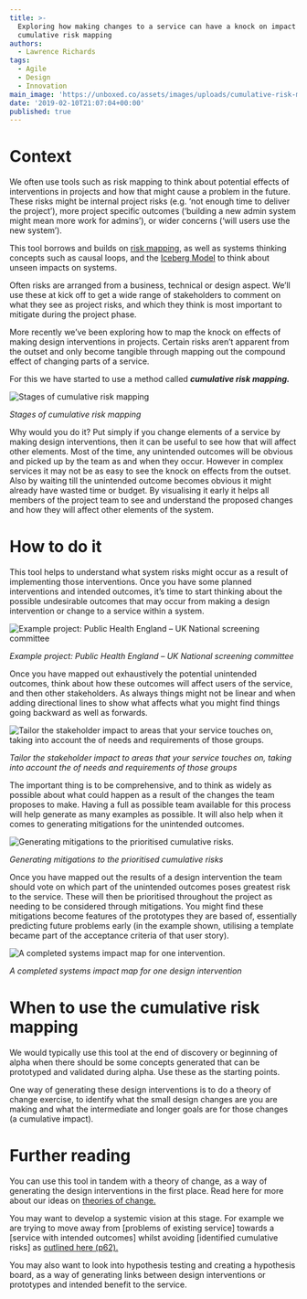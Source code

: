 ```yaml
---
title: >-
  Exploring how making changes to a service can have a knock on impact using
  cumulative risk mapping
authors:
  - Lawrence Richards
tags:
  - Agile
  - Design
  - Innovation
main_image: 'https://unboxed.co/assets/images/uploads/cumulative-risk-mapping-cover-2x.jpg'
date: '2019-02-10T21:07:04+00:00'
published: true
---
```

# Context

We often use tools such as risk mapping to think about potential effects of interventions in projects and how that might cause a problem in the future. These risks might be internal project risks (e.g. ‘not enough time to deliver the project’), more project specific outcomes (‘building a new admin system might mean more work for admins’), or wider concerns (‘will users use the new system’).

This tool borrows and builds on [risk mapping](https://medium.muz.li/how-design-thinking-will-fix-design-thinking-5ce735b4c029), as well as systems thinking concepts such as causal loops, and the [Iceberg Model](http://www.ascd.org/ASCD/pdf/journals/ed_lead/el200910_kohm_iceberg.pdf) to think about unseen impacts on systems.

Often risks are arranged from a business, technical or design aspect. We’ll use these at kick off to get a wide range of stakeholders to comment on what they see as project risks, and which they think is most important to mitigate during the project phase.

More recently we’ve been exploring how to map the knock on effects of making design interventions in projects. Certain risks aren’t apparent from the outset and only become tangible through mapping out the compound effect of changing parts of a service.

For this we have started to use a method called _**cumulative risk mapping.**_

![Stages of cumulative risk mapping](/assets/images/uploads/cumulative-risk-mapping-1-2x.jpg)

_Stages of cumulative risk mapping_

Why would you do it? Put simply if you change elements of a service by making design interventions, then it can be useful to see how that will affect other elements. Most of the time, any unintended outcomes will be obvious and picked up by the team as and when they occur. However in complex services it may not be as easy to see the knock on effects from the outset. Also by waiting till the unintended outcome becomes obvious it might already have wasted time or budget. By visualising it early it helps all members of the project team to see and understand the proposed changes and how they will affect other elements of the system. 

# How to do it 

This tool helps to understand what system risks might occur as a result of implementing those interventions. Once you have some planned interventions and intended outcomes, it’s time to start thinking about the possible undesirable outcomes that may occur from making a design intervention or change to a service within a system. 

![Example project: Public Health England – UK National screening committee](/assets/images/uploads/cumulative-risk-mapping-3.1-2x.jpg)

_Example project: Public Health England – UK National screening committee_

Once you have mapped out exhaustively the potential unintended outcomes, think about how these outcomes will affect users of the service, and then other stakeholders. As always things might not be linear and when adding directional lines to show what affects what you might find things going backward as well as forwards. 

![Tailor the stakeholder impact to areas that your service touches on, taking into account the of needs and requirements of those groups.](/assets/images/uploads/cumulative-risk-mapping-2-2x.jpg)

_Tailor the stakeholder impact to areas that your service touches on, taking into account the of needs and requirements of those groups_

The important thing is to be comprehensive, and to think as widely as possible about what could happen as a result of the changes the team proposes to make. Having a full as possible team available for this process will help generate as many examples as possible. It will also help when it comes to generating mitigations for the unintended outcomes.

![Generating mitigations to the prioritised cumulative risks.](/assets/images/uploads/cumulative-risk-mapping-4.1-2x.jpg)

_Generating mitigations to the prioritised cumulative risks_

Once you have mapped out the results of a design intervention the team should vote on which part of the unintended outcomes poses greatest risk to the service. These will then be prioritised throughout the project as needing to be considered through mitigations. You might find these mitigations become features of the prototypes they are based of, essentially predicting future problems early (in the example shown, utilising a template became part of the acceptance criteria of that user story).

![A completed systems impact map for one intervention.](/assets/images/uploads/cumulative-risk-mapping-5-2x.jpg)

_A completed systems impact map for one design intervention_

# When to use the cumulative risk mapping

We would typically use this tool at the end of discovery or beginning of alpha when there should be some concepts generated that can be prototyped and validated during alpha. Use these as the starting points. 

One way of generating these design interventions is to do a theory of change exercise, to identify what the small design changes are you are making and what the intermediate and longer goals are for those changes (a cumulative impact). 

# Further reading

You can use this tool in tandem with a theory of change, as a way of generating the design interventions in the first place. Read here for more about our ideas on [theories of change.](https://unboxed.co/blog/designing-for-impact-with-theories-of-change/) 

You may want to develop a systemic vision at this stage. For example we are trying to move away from \[problems of existing service] towards a \[service with intended outcomes] whilst avoiding \[identified cumulative risks] as [outlined here (p62).](https://docs.kumu.io/content/Workbook-012617.pdf)

You may also want to look into hypothesis testing and creating a hypothesis board, as a way of generating links between design interventions or prototypes and intended benefit to the service.
